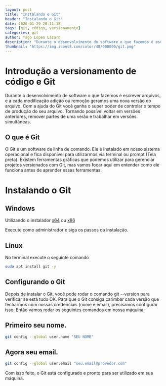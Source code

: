 ```yaml
---
layout: post
title: "Instalando o Git"
header: "Instalando o Git"
date: 2020-01-29 20:11:18
tags: [git, código, versionamento]
categories: git
author: Yago Lopes Lázaro
description: "Durante o desenvolvimento de software o que fazemos é escrever arquivos, e a cada modificação adição ou remoção geramos uma nova versão do arquivo. Com a ajuda do Git você ganha o super poder de controlar o tempo de produção do seu arquivo. Tornando possível voltar em versões anteriores, remover partes de uma verão e trabalhar em versões simultâneas."
thumbnail: "https://img.icons8.com/color/48/000000/git.png"
---
```


# Introdução a versionamento de código e Git

Durante o desenvolvimento de software o que fazemos é escrever arquivos, e a cada modificação adição ou remoção geramos uma nova versão do arquivo.
Com a ajuda do Git você ganha o super poder de controlar o tempo de produção do seu arquivo. Tornando possível voltar em versões anteriores, remover partes de uma verão e trabalhar em versões simultâneas.

## O que é Git

O Git é um software de linha de comando. Ele é instalado em nosso sistema operacional e fica disponível para utilizarmos via terminal ou prompt (Tela preta).
Existem ferramentas gráficas que podemos utilizar para gerenciar projetos versionados com Git, mas vamos focar aqui em entender como ele funciona antes de aprender essas ferramentas.

# Instalando o Git

## Windows

Utilizando o instalador [x64](https://github.com/git-for-windows/git/releases/download/v2.25.0.windows.1/Git-2.25.0-64-bit.exe) ou [x86](https://github.com/git-for-windows/git/releases/download/v2.25.0.windows.1/Git-2.25.0-32-bit.exe)

Execute como administrador e siga os passos da instalação.

## Linux

No terminal execute o seguinte comando

```bash
sudo apt install git -y
```

## Configurando o Git

Depois de instalar o Git, você pode rodar o comando git --version para verificar se está tudo OK.
Para que o Git consiga carimbar cada versão que fecharmos com nossas credenciais (nome e email), precisamos configurar isso.
Então vamos rodar os seguintes comandos em nossa máquina:

## Primeiro seu nome.

```bash
git config --global user.name "SEU NOME"
```

## Agora seu email.

```bash
git config --global user.email "seu.email@provedor.com"
```

Com isso feito, o Git está configurado e pronto para ser utilizado em sua máquina.
